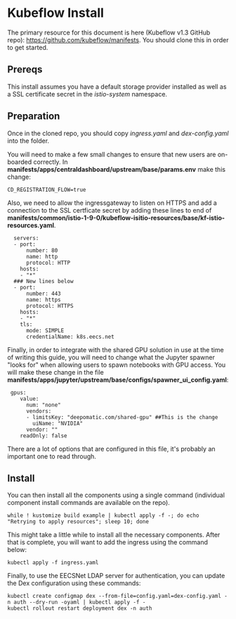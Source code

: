 # Kubeflow Install

The primary resource for this document is here (Kubeflow v1.3 GitHub repo): https://github.com/kubeflow/manifests. You should clone this in order to get started.

## Prereqs

This install assumes you have a default storage provider installed as well as a SSL certificate secret in the *istio-system* namespace.

## Preparation

Once in the cloned repo, you should copy *ingress.yaml* and *dex-config.yaml* into the folder. 

You will need to make a few small changes to ensure that new users are on-boarded correctly. In **manifests/apps/centraldashboard/upstream/base/params.env** make this change:

```{yaml}
CD_REGISTRATION_FLOW=true
```

Also, we need to allow the ingressgateway to listen on HTTPS and add a connection to the SSL certficate secret by adding these lines to end of **manifests/common/istio-1-9-0/kubeflow-isitio-resources/base/kf-istio-resources.yaml**.

```{yaml}
  servers:
  - port:
      number: 80
      name: http
      protocol: HTTP
    hosts:
    - "*"
  ### New lines below
  - port:
      number: 443
      name: https
      protocol: HTTPS
    hosts:
    - "*"
    tls:
      mode: SIMPLE
      credentialName: k8s.eecs.net

```

Finally, in order to integrate with the shared GPU solution in use at the time of writing this guide, you will need to change what the Jupyter spawner "looks for" when allowing users to spawn notebooks with GPU access. You will make these change in the file **manifests/apps/jupyter/upstream/base/configs/spawner_ui_config.yaml**:

```{yaml}
 gpus:
    value:
      num: "none"
      vendors:
      - limitsKey: "deepomatic.com/shared-gpu" ##This is the change
        uiName: "NVIDIA"
      vendor: ""
    readOnly: false
```

There are a lot of options that are configured in this file, it's probably an important one to read through.

## Install

You can then install all the components using a single command (individual component install commands are available on the repo).  

```{bash}
while ! kustomize build example | kubectl apply -f -; do echo "Retrying to apply resources"; sleep 10; done
```

This might take a little while to install all the necessary components. After that is complete, you will want to add the ingress using the command below:

```{bash}
kubectl apply -f ingress.yaml
```

Finally, to use the EECSNet LDAP server for authentication, you can update the Dex configuration using these commands:

```{bash}
kubectl create configmap dex --from-file=config.yaml=dex-config.yaml -n auth --dry-run -oyaml | kubectl apply -f -
kubectl rollout restart deployment dex -n auth
```

